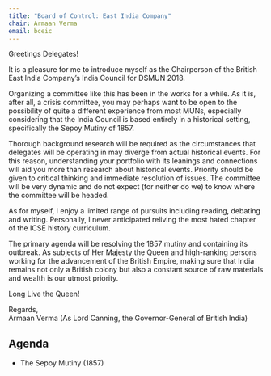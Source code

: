 ```yaml
---
title: "Board of Control: East India Company"
chair: Armaan Verma
email: bceic
---
```


Greetings Delegates!

It is a pleasure for me to introduce myself as the Chairperson of the British East India Company’s India Council for DSMUN 2018.

Organizing a committee like this has been in the works for a while. As it is, after all, a crisis committee, you may perhaps want to be open to the possibility of quite a different experience from most MUNs, especially considering that the India Council is based entirely in a historical setting, specifically the Sepoy Mutiny of 1857.

Thorough background research will be required as the circumstances that delegates will be operating in may diverge from actual historical events. For this reason, understanding your portfolio with its leanings and connections will aid you more than research about historical events. Priority should be given to critical thinking and immediate resolution of issues. The committee will be very dynamic and do not expect (for neither do we) to know where the committee will be headed.

As for myself, I enjoy a limited range of pursuits including reading, debating and writing. Personally, I never anticipated reliving the most hated chapter of the ICSE history curriculum.

The primary agenda will be resolving the 1857 mutiny and containing its outbreak. As subjects of Her Majesty the Queen and high-ranking persons working for the advancement of the British Empire, making sure that India remains not only a British colony but also a constant source of raw materials and wealth is our utmost priority.

Long Live the Queen!

Regards,<br>
Armaan Verma (As Lord Canning, the Governor-General of British India)

## Agenda

- The Sepoy Mutiny (1857)
